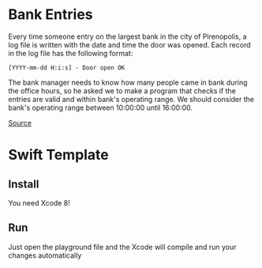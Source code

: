 # Bank Entries

Every time someone entry on the largest bank in the city of Pirenopolis, a log file is written
with the date and time the door was opened. Each record in the log file has the following format:


```
[YYYY-mm-dd H:i:s] - Door open OK
```

The bank manager needs to know how many people came in bank during the office hours,
so he asked we to make a program that checks if the entries are valid and within bank's operating
range. We should consider the bank's operating range between 10:00:00 until 16:00:00.

[Source](http://dojopuzzles.com/problemas/exibe/entradas-no-banco/)

# Swift Template

## Install
You need Xcode 8!

## Run
Just open the playground file and the Xcode will compile and run your changes automatically
